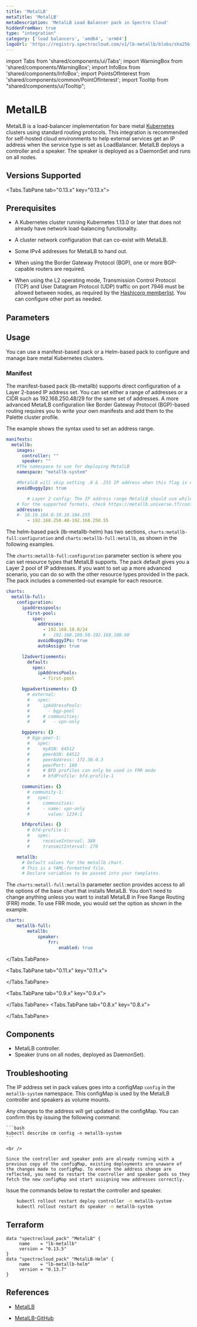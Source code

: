 ```yaml
---
title: 'MetalLB'
metaTitle: 'MetalLB'
metaDescription: 'MetalLB Load Balancer pack in Spectro Cloud'
hiddenFromNav: true
type: "integration"
category: ['load balancers', 'amd64', 'arm64']
logoUrl: 'https://registry.spectrocloud.com/v1/lb-metallb/blobs/sha256:3d09a1eab856a03d5b821062dcd1da624256e8f1e2ede404d88cb088d3adb945?type=image/png'
---
```


import Tabs from 'shared/components/ui/Tabs';
import WarningBox from 'shared/components/WarningBox';
import InfoBox from 'shared/components/InfoBox';
import PointsOfInterest from 'shared/components/common/PointOfInterest';
import Tooltip from "shared/components/ui/Tooltip";


# MetalLB

MetalLB is a load-balancer implementation for bare metal [Kubernetes](https://kubernetes.io/) clusters using standard routing protocols. This integration is recommended for self-hosted cloud environments to help external services get an IP address when the service type is set as LoadBalancer. MetalLB deploys a controller and a speaker. The speaker is deployed as a DaemonSet and runs on all nodes.


## Versions Supported

<Tabs>

<Tabs.TabPane tab="0.13.x" key="0.13.x">

## Prerequisites

- A Kubernetes cluster running Kubernetes 1.13.0 or later that does not already have network load-balancing functionality.


- A cluster network configuration that can co-exist with MetalLB.


- Some IPv4 addresses for MetalLB to hand out.


- When using the Border Gateway Protocol (BGP), one or more BGP-capable routers are required.


- When using the L2 operating mode, Transmission Control Protocol (TCP) and User Datagram Protocol (UDP) traffic on port 7946 must be allowed between nodes, as required by the [Hashicorp memberlist](https://github.com/hashicorp/memberlist). You can configure other port as needed. 


## Parameters



## Usage

You can use a manifest-based pack or a Helm-based pack to configure and manage bare metal Kubernetes clusters.

### Manifest

The manifest-based pack (lb-metallb) supports direct configuration of a Layer 2-based IP address set. You can set either a range of addresses or a CIDR such as 192.168.250.48/29 for the same set of addresses. A more advanced MetalLB configuration like Border Gateway Protocol (BGP)-based routing requires you to write your own manifests and add them to the Palette cluster profile.

The example shows the syntax used to set an address range.

```yaml
manifests:
  metallb:
    images:
      controller: ""
      speaker: ""
    #The namespace to use for deploying MetalLB
    namespace: "metallb-system"

    #MetalLB will skip setting .0 & .255 IP address when this flag is enabled
    avoidBuggyIps: true

		# Layer 2 config; The IP address range MetalLB should use while assigning IP's for svc type LoadBalancer
    # For the supported formats, check https://metallb.universe.tf/configuration/#layer-2-configuration
    addresses:
    #- 10.10.184.0-10.10.184.255
		- 192.168.250.48-192.168.250.55
```


The helm-based pack (lb-metallb-helm) has two sections, `charts:metallb-full:configuration` and `charts:metallb-full:metallb`, as shown in the following examples.

The `charts:metallb-full:configuration` parameter section is where you can set resource types that MetalLB supports. The pack default gives you a Layer 2 pool of IP addresses. If you want to set up a more advanced scenario, you can do so with the other resource types provided in the pack. The pack includes a commented-out example for each resource.


```yaml
charts:
  metallb-full:
    configuration:
      ipaddresspools:
        first-pool:
          spec:
            addresses:
              - 192.168.10.0/24
              # - 192.168.100.50-192.168.100.60
            avoidBuggyIPs: true
            autoAssign: true

      l2advertisements:
        default:
          spec:
            ipAddressPools:
              - first-pool

      bgpadvertisements: {}
        # external:
        #   spec:
        #     ipAddressPools:
        #       - bgp-pool
        #     # communities:
        #     #   - vpn-only

      bgppeers: {}
        # bgp-peer-1:
        #   spec:
        #     myASN: 64512
        #     peerASN: 64512
        #     peerAddress: 172.30.0.3
        #     peerPort: 180
        #     # BFD profiles can only be used in FRR mode
        #     # bfdProfile: bfd-profile-1

      communities: {}
        # community-1:
        #   spec:
        #     communities:
        #     - name: vpn-only
        #       value: 1234:1

      bfdprofiles: {}
        # bfd-profile-1:
        #   spec:
        #     receiveInterval: 380
        #     transmitInterval: 270

    metallb:
      # Default values for the metallb chart.
      # This is a YAML-formatted file.
      # Declare variables to be passed into your templates.
```


The `charts:metall-full:metallb` parameter section provides access to all the options of the base chart that installs MetalLB. You don’t need to change anything unless you want to install MetalLB in Free Range Routing (FRR) mode. To use FRR mode, you would set the option as shown in the example.

```yaml
charts:
	metallb-full:
		metallb:
			speaker:
				frr:
					enabled: true
```






</Tabs.TabPane>

<Tabs.TabPane tab="0.11.x" key="0.11.x">



</Tabs.TabPane>

<Tabs.TabPane tab="0.9.x" key="0.9.x">



</Tabs.TabPane>
<Tabs.TabPane tab="0.8.x" key="0.8.x">



</Tabs.TabPane>
</Tabs>




## Components

* MetalLB controller.
* Speaker (runs on all nodes, deployed as DaemonSet).


## Troubleshooting

The IP address set in pack values goes into a configMap `config` in the `metallb-system` namespace. This configMap is used by the MetalLB controller and speakers as volume mounts.

Any changes to the address will get updated in the configMap. You can confirm this by issuing the following command:

	```bash
	kubectl describe cm config -n metallb-system
	```

	<br />
	
	Since the controller and speaker pods are already running with a previous copy of the configMap, existing deployments are unaware of the changes made to configMap. To ensure the address change are reflected, you need to restart the controller and speaker pods so they fetch the new configMap and start assigning new addresses correctly.

Issue the commands below to restart the controller and speaker.

```bash
	kubectl rollout restart deploy controller -n metallb-system
	kubectl rollout restart ds speaker -n metallb-system
```


## Terraform

```hcl
data "spectrocloud_pack" "MetalLB" {
     name    = "lb-metallb"
     version = "0.13.5"
}
data "spectrocloud_pack" "MetalLB-Helm" {
     name    = "lb-metallb-helm"
     version = "0.13.7"
}
```


## References

- [MetalLB](https://metallb.universe.tf/) 


- [MetalLB-GitHub ](https://github.com/metallb/metallb)
